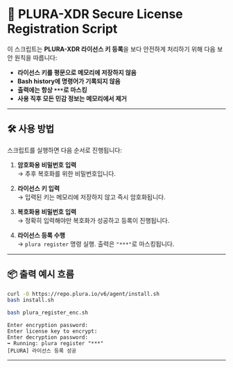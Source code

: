 # 🔐 PLURA-XDR Secure License Registration Script

이 스크립트는 **PLURA-XDR 라이선스 키 등록**을 보다 안전하게 처리하기 위해 다음 보안 원칙을 따릅니다:

- **라이선스 키를 평문으로 메모리에 저장하지 않음**
- **Bash history에 명령어가 기록되지 않음**
- **출력에는 항상 `***`로 마스킹**
- **사용 직후 모든 민감 정보는 메모리에서 제거**

---

## 🛠️ 사용 방법

스크립트를 실행하면 다음 순서로 진행됩니다:

1. **암호화용 비밀번호 입력**  
   → 추후 복호화를 위한 비밀번호입니다.

2. **라이선스 키 입력**  
   → 입력된 키는 메모리에 저장하지 않고 즉시 암호화됩니다.

3. **복호화용 비밀번호 입력**  
   → 정확히 입력해야만 복호화가 성공하고 등록이 진행됩니다.

4. **라이선스 등록 수행**  
   → `plura register` 명령 실행. 출력은 `"***"`로 마스킹됩니다.

---

## 📦 출력 예시 흐름

```bash
curl -O https://repo.plura.io/v6/agent/install.sh
bash install.sh

bash plura_register_enc.sh
````

```text
Enter encryption password:
Enter license key to encrypt:
Enter decryption password:
➡ Running: plura register "***"
[PLURA] 라이선스 등록 성공
```

---

